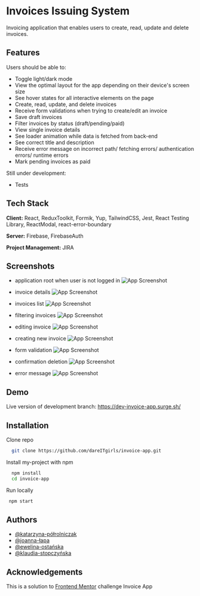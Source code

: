 # Invoices Issuing System

Invoicing application that enables users to create, read, update and delete invoices.

## Features

Users should be able to:

-   Toggle light/dark mode
-   View the optimal layout for the app depending on their device's screen size
-   See hover states for all interactive elements on the page
-   Create, read, update, and delete invoices
-   Receive form validations when trying to create/edit an invoice
-   Save draft invoices
-   Filter invoices by status (draft/pending/paid)
-   View single invoice details
-   See loader animation while data is fetched from back-end
-   See correct title and description
-   Receive error message on incorrect path/ fetching errors/ authentication errors/       runtime errors
-   Mark pending invoices as paid

Still under development:

-   Tests

## Tech Stack

**Client:** React, ReduxToolkit, Formik, Yup, TailwindCSS, Jest, React Testing Library, ReactModal, react-error-boundary

**Server:** Firebase, FirebaseAuth

**Project Management:** JIRA


## Screenshots
-   application root when user is not logged in
![App Screenshot](https://lh3.googleusercontent.com/pw/AIL4fc9cQxuRhTlvdeQlGsB1Egbf2zR7X-6OApH8OfzWIk7_cOblS2lrqKIPatFOmPyxmpe8mvBxjmZUVIM-m8MHe5viJpJuqHF6vxGL0UD3oYOXirrU8Q=w2400)

-   invoice details
![App Screenshot](https://lh3.googleusercontent.com/pw/AIL4fc92HRVaNEAcK9zWxWUB1ifXy99g5swdc1s5miNYH-DD7rtzHeh3FVJxlp9ADIra7g_8dVjOFhZ52vTyk2W343PHisHIYqAhUdnsQZkeaTOv_KMrxQ=w2400)

-   invoices list
![App Screenshot](https://lh3.googleusercontent.com/pw/AIL4fc-8Z46k9hZXrEktdWOyCLtBptsfjxAtWmmilMnjT3pfdqLIKgOBBZcnaL2UNA8IW5CnLgVVjDlt9RYlOMZgledW4Hl36DcW2wJQJzmIaRenCvpvoA=w2400)

-   filtering invoices
![App Screenshot](https://lh3.googleusercontent.com/pw/AIL4fc-l4aBsBLrJ2RdMejJ0LTJ-8G5wuHtDNf5pLsPzERzWXJZcSIJ0V0xc3J-zr--Mz6aWArZTj1pO5UK9uBYc4rjSMu1g2GcwzkKvQjW279UrCXa_lA=w2400)

-   editing invoice
![App Screenshot](https://lh3.googleusercontent.com/pw/AIL4fc-J_6RLacUVVzrecSPfL8nVl_8CZilGjBg8mV9uKeEnIO9YV26c2xvwDvoBrEx4SS4aA7DlfHZjs9LdiUO-GqjSZKb4XVyWlN1p1QbXGppNu-oJ_g=w2400)

-   creating new invoice
![App Screenshot](https://lh3.googleusercontent.com/pw/AIL4fc_rnvSdm9u-mvaCzRB54vP8Po95WdvHvz_brj7H24uqS3F6PC_42T1y-owoMWd8xOkj3buBw-AKf77Y0WHyz-jF-JFyoxm9_8YUJV5MrSiHvlP7iw=w2400)

-   form validation
![App Screenshot](https://lh3.googleusercontent.com/pw/AIL4fc8QGMr5HCmfi6okbdagR_bCahoflAS8U1VMeSqmd0Cx7nKH0Bx9JJiM0fLWImYzBari1BGU82jyLX1UbXhSSfYKNirBDst5kHYXV9CgP3OaFw2JoA=w2400)

-   confirmation deletion
![App Screenshot](https://lh3.googleusercontent.com/pw/AIL4fc99jORvFaA9ABYD-YfdCcBF98hYjyp2on1t8dSRCHGqH98ootH7lwbQ2iUvKxbJiRl2q1fix8ayOkzEvgNnncyWURCLrwwBqbLDP5XfnsHEn-jkgA=w2400)

-   error message
![App Screenshot](https://lh3.googleusercontent.com/pw/AIL4fc_Pj8xa2UHYroTTLD5D-UwXaTfJFxVDefVvDtyFuhHdNMYlXr2eSzRqdozUNPnCtm4J8YrBYpC5ISXgZxayu2e_H9s2Pa6smOIr-UOOe2Pbwfb6cg=w2400)



## Demo

Live version of development branch: https://dev-invoice-app.surge.sh/

## Installation

Clone repo

```bash
  git clone https://github.com/dareITgirls/invoice-app.git
```

Install my-project with npm

```bash
  npm install
  cd invoice-app
```

Run locally

```bash
 npm start
```
    
## Authors

-   [@katarzyna-półrolniczak](https://www.github.com/pizgo)
-   [@joanna-łapa](https://www.github.com/JoannaLapa)
-   [@ewelina-ostańska](https://www.github.com/Ewelina-EN)
-   [@klaudia-stopczyńska](https://www.github.com/k-stopczynska)


## Acknowledgements

This is a solution to
[Frontend Mentor](https://www.frontendmentor.io/home)
challenge Invoice App

